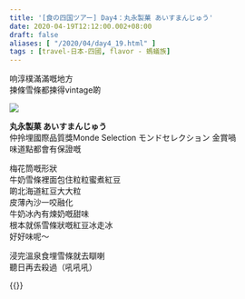 ```yaml
---
title: '[食の四国ツアー] Day4：丸永製菓 あいすまんじゅう'
date: 2020-04-19T12:12:00.002+08:00
draft: false
aliases: [ "/2020/04/day4_19.html" ]
tags : [travel-日本-四國, flavor - 螞蟻族]
---
```


响淳樸滿滿嘅地方  
揀條雪條都揀得vintage啲  

![](/images/shikoku4j.jpg)

**丸永製菓 あいすまんじゅう**  
仲拎埋國際品質獎Monde Selection モンドセレクション 金賞喎  
味道點都會有保證嘅  
  
梅花筒嘅形狀  
牛奶雪條裡面包住粒粒蜜煮紅豆  
啲北海道紅豆大大粒  
皮薄內沙一咬融化  
牛奶冰內有煉奶嘅甜味  
根本就係雪條狀嘅紅豆冰走冰  
好好味呢～  
  
  
浸完溫泉食埋雪條就去瞓喇  
聽日再去殺過（吼吼吼）  
  
  
{{<shikoku>}}
  

